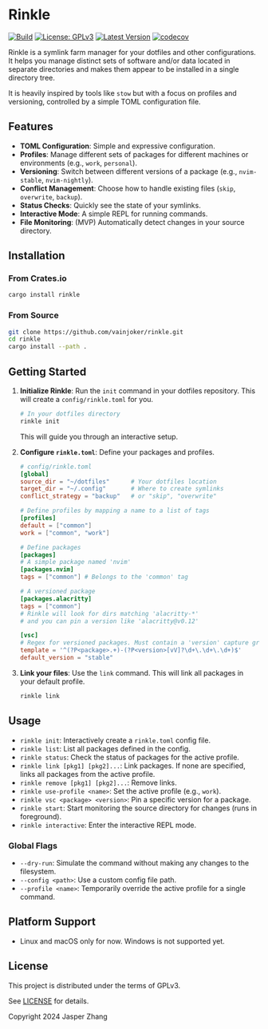 # Rinkle

[![Build](https://github.com/VainJoker/rinkle/actions/workflows/integration.yml/badge.svg)](https://github.com/VainJoker/rinkle/actions/workflows/integration.yml)
[![License: GPLv3](https://img.shields.io/badge/License-GPL-green.svg)](https://opensource.org/license/gpl-3-0)
[![Latest Version](https://img.shields.io/crates/v/rinkle.svg)](https://crates.io/crates/rinkle)
[![codecov](https://codecov.io/github/VainJoker/rinkle/graph/badge.svg?token=KF87R60IJ1)](https://codecov.io/github/VainJoker/rinkle)

Rinkle is a symlink farm manager for your dotfiles and other configurations. It helps you manage distinct sets of software and/or data located in separate directories and makes them appear to be installed in a single directory tree.

It is heavily inspired by tools like `stow` but with a focus on profiles and versioning, controlled by a simple TOML configuration file.

## Features

- **TOML Configuration**: Simple and expressive configuration.
- **Profiles**: Manage different sets of packages for different machines or environments (e.g., `work`, `personal`).
- **Versioning**: Switch between different versions of a package (e.g., `nvim-stable`, `nvim-nightly`).
- **Conflict Management**: Choose how to handle existing files (`skip`, `overwrite`, `backup`).
- **Status Checks**: Quickly see the state of your symlinks.
- **Interactive Mode**: A simple REPL for running commands.
- **File Monitoring**: (MVP) Automatically detect changes in your source directory.

## Installation

### From Crates.io

```bash
cargo install rinkle
```

### From Source

```bash
git clone https://github.com/vainjoker/rinkle.git
cd rinkle
cargo install --path .
```

## Getting Started

1.  **Initialize Rinkle**:
    Run the `init` command in your dotfiles repository. This will create a `config/rinkle.toml` for you.

    ```bash
    # In your dotfiles directory
    rinkle init
    ```
    This will guide you through an interactive setup.

2.  **Configure `rinkle.toml`**:
    Define your packages and profiles.

    ```toml
    # config/rinkle.toml
    [global]
    source_dir = "~/dotfiles"      # Your dotfiles location
    target_dir = "~/.config"       # Where to create symlinks
    conflict_strategy = "backup"   # or "skip", "overwrite"

    # Define profiles by mapping a name to a list of tags
    [profiles]
    default = ["common"]
    work = ["common", "work"]

    # Define packages
    [packages]
    # A simple package named 'nvim'
    [packages.nvim]
    tags = ["common"] # Belongs to the 'common' tag

    # A versioned package
    [packages.alacritty]
    tags = ["common"]
    # Rinkle will look for dirs matching 'alacritty-*'
    # and you can pin a version like 'alacritty@v0.12'

    [vsc]
    # Regex for versioned packages. Must contain a 'version' capture group.
    template = '^(?P<package>.+)-(?P<version>[vV]?\d+\.\d+\.\d+)$'
    default_version = "stable"
    ```

3.  **Link your files**:
    Use the `link` command. This will link all packages in your default profile.

    ```bash
    rinkle link
    ```

## Usage

- `rinkle init`: Interactively create a `rinkle.toml` config file.
- `rinkle list`: List all packages defined in the config.
- `rinkle status`: Check the status of packages for the active profile.
- `rinkle link [pkg1] [pkg2]...`: Link packages. If none are specified, links all packages from the active profile.
- `rinkle remove [pkg1] [pkg2]...`: Remove links.
- `rinkle use-profile <name>`: Set the active profile (e.g., `work`).
- `rinkle vsc <package> <version>`: Pin a specific version for a package.
- `rinkle start`: Start monitoring the source directory for changes (runs in foreground).
- `rinkle interactive`: Enter the interactive REPL mode.

### Global Flags

- `--dry-run`: Simulate the command without making any changes to the filesystem.
- `--config <path>`: Use a custom config file path.
- `--profile <name>`: Temporarily override the active profile for a single command.

## Platform Support

- Linux and macOS only for now. Windows is not supported yet.

## License

This project is distributed under the terms of GPLv3.

See [LICENSE](LICENSE) for details.

Copyright 2024 Jasper Zhang
